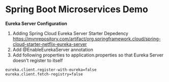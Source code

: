 # Spring Boot Microservices Demo

<b>Eureka Server Configuration</b></br>
1. Adding Spring Cloud Eureka Server Starter Depedency</br>
https://mvnrepository.com/artifact/org.springframework.cloud/spring-cloud-starter-netflix-eureka-server
2. Add @EnableEurekaServer annotation
3. Add following properties to application.properties so that Eureka Server doesn't register to itself
```
eureka.client.register-with-eureka=false
eureka.client.fetch-registry=false
```